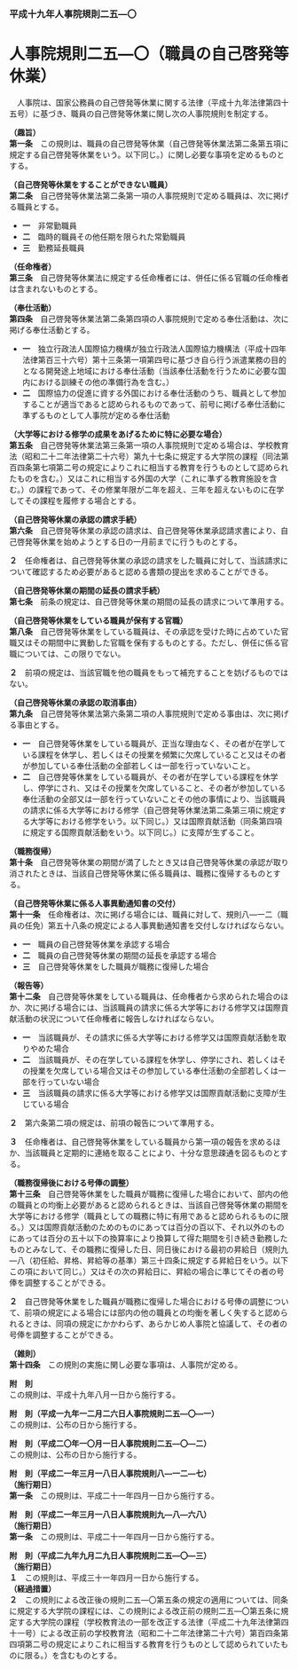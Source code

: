 ### 平成十九年人事院規則二五―〇  
# 人事院規則二五―〇（職員の自己啓発等休業）  
　人事院は、国家公務員の自己啓発等休業に関する法律（平成十九年法律第四十五号）に基づき、職員の自己啓発等休業に関し次の人事院規則を制定する。  
  
**（趣旨）**  
**第一条**　この規則は、職員の自己啓発等休業（自己啓発等休業法第二条第五項に規定する自己啓発等休業をいう。以下同じ。）に関し必要な事項を定めるものとする。  
  
**（自己啓発等休業をすることができない職員）**  
**第二条**　自己啓発等休業法第二条第一項の人事院規則で定める職員は、次に掲げる職員とする。  
* **一**　非常勤職員  
* **二**　臨時的職員その他任期を限られた常勤職員  
* **三**　勤務延長職員  
  
**（任命権者）**  
**第三条**　自己啓発等休業法に規定する任命権者には、併任に係る官職の任命権者は含まれないものとする。  
  
**（奉仕活動）**  
**第四条**　自己啓発等休業法第二条第四項の人事院規則で定める奉仕活動は、次に掲げる奉仕活動とする。  
* **一**　独立行政法人国際協力機構が独立行政法人国際協力機構法（平成十四年法律第百三十六号）第十三条第一項第四号に基づき自ら行う派遣業務の目的となる開発途上地域における奉仕活動（当該奉仕活動を行うために必要な国内における訓練その他の準備行為を含む。）  
* **二**　国際協力の促進に資する外国における奉仕活動のうち、職員として参加することが適当であると認められるものであって、前号に掲げる奉仕活動に準ずるものとして人事院が定める奉仕活動  
  
**（大学等における修学の成果をあげるために特に必要な場合）**  
**第五条**　自己啓発等休業法第三条第一項の人事院規則で定める場合は、学校教育法（昭和二十二年法律第二十六号）第九十七条に規定する大学院の課程（同法第百四条第七項第二号の規定によりこれに相当する教育を行うものとして認められたものを含む。）又はこれに相当する外国の大学（これに準ずる教育施設を含む。）の課程であって、その修業年限が二年を超え、三年を超えないものに在学してその課程を履修する場合とする。  
  
**（自己啓発等休業の承認の請求手続）**  
**第六条**　自己啓発等休業の承認の請求は、自己啓発等休業承認請求書により、自己啓発等休業を始めようとする日の一月前までに行うものとする。  
  
**２**　任命権者は、自己啓発等休業の承認の請求をした職員に対して、当該請求について確認するため必要があると認める書類の提出を求めることができる。  
  
**（自己啓発等休業の期間の延長の請求手続）**  
**第七条**　前条の規定は、自己啓発等休業の期間の延長の請求について準用する。  
  
**（自己啓発等休業をしている職員が保有する官職）**  
**第八条**　自己啓発等休業をしている職員は、その承認を受けた時に占めていた官職又はその期間中に異動した官職を保有するものとする。ただし、併任に係る官職については、この限りでない。  
  
**２**　前項の規定は、当該官職を他の職員をもって補充することを妨げるものではない。  
  
**（自己啓発等休業の承認の取消事由）**  
**第九条**　自己啓発等休業法第六条第二項の人事院規則で定める事由は、次に掲げる事由とする。  
* **一**　自己啓発等休業をしている職員が、正当な理由なく、その者が在学している課程を休学し、若しくはその授業を頻繁に欠席していること又はその者が参加している奉仕活動の全部若しくは一部を行っていないこと。  
* **二**　自己啓発等休業をしている職員が、その者が在学している課程を休学し、停学にされ、又はその授業を欠席していること、その者が参加している奉仕活動の全部又は一部を行っていないことその他の事情により、当該職員の請求に係る大学等における修学（自己啓発等休業法第二条第三項に規定する大学等における修学をいう。以下同じ。）又は国際貢献活動（同条第四項に規定する国際貢献活動をいう。以下同じ。）に支障が生ずること。  
  
**（職務復帰）**  
**第十条**　自己啓発等休業の期間が満了したとき又は自己啓発等休業の承認が取り消されたときは、当該自己啓発等休業に係る職員は、職務に復帰するものとする。  
  
**（自己啓発等休業に係る人事異動通知書の交付）**  
**第十一条**　任命権者は、次に掲げる場合には、職員に対して、規則八―一二（職員の任免）第五十八条の規定による人事異動通知書を交付しなければならない。  
* **一**　職員の自己啓発等休業を承認する場合  
* **二**　職員の自己啓発等休業の期間の延長を承認する場合  
* **三**　自己啓発等休業をした職員が職務に復帰した場合  
  
**（報告等）**  
**第十二条**　自己啓発等休業をしている職員は、任命権者から求められた場合のほか、次に掲げる場合には、当該職員の請求に係る大学等における修学又は国際貢献活動の状況について任命権者に報告しなければならない。  
* **一**　当該職員が、その請求に係る大学等における修学又は国際貢献活動を取りやめた場合  
* **二**　当該職員が、その在学している課程を休学し、停学にされ、若しくはその授業を欠席している場合又はその参加している奉仕活動の全部若しくは一部を行っていない場合  
* **三**　当該職員の請求に係る大学等における修学又は国際貢献活動に支障が生じている場合  
  
**２**　第六条第二項の規定は、前項の報告について準用する。  
  
**３**　任命権者は、自己啓発等休業をしている職員から第一項の報告を求めるほか、当該職員と定期的に連絡を取ることにより、十分な意思疎通を図るものとする。  
  
**（職務復帰後における号俸の調整）**  
**第十三条**　自己啓発等休業をした職員が職務に復帰した場合において、部内の他の職員との均衡上必要があると認められるときは、当該自己啓発等休業の期間を大学等における修学（職員としての職務に特に有用であると認められるものに限る。）又は国際貢献活動のためのものにあっては百分の百以下、それ以外のものにあっては百分の五十以下の換算率により換算して得た期間を引き続き勤務したものとみなして、その職務に復帰した日、同日後における最初の昇給日（規則九―八（初任給、昇格、昇給等の基準）第三十四条に規定する昇給日をいう。以下この項において同じ。）又はその次の昇給日に、昇給の場合に準じてその者の号俸を調整することができる。  
  
**２**　自己啓発等休業をした職員が職務に復帰した場合における号俸の調整について、前項の規定による場合には部内の他の職員との均衡を著しく失すると認められるときは、同項の規定にかかわらず、あらかじめ人事院と協議して、その者の号俸を調整することができる。  
  
**（雑則）**  
**第十四条**　この規則の実施に関し必要な事項は、人事院が定める。  
  
**附　則**  
この規則は、平成十九年八月一日から施行する。  
  
**附　則（平成一九年一二月二六日人事院規則二五―〇―一）**  
この規則は、公布の日から施行する。  
  
**附　則（平成二〇年一〇月一日人事院規則二五―〇―二）**  
この規則は、公布の日から施行する。  
  
**附　則（平成二一年三月一八日人事院規則八―一二―七）**  
**（施行期日）**  
**第一条**　この規則は、平成二十一年四月一日から施行する。  
  
**附　則（平成二一年三月一八日人事院規則九―八―六八）**  
**（施行期日）**  
**第一条**　この規則は、平成二十一年四月一日から施行する。  
  
**附　則（平成二九年九月二九日人事院規則二五―〇―三）**  
**（施行期日）**  
**１**　この規則は、平成三十一年四月一日から施行する。  
**（経過措置）**  
**２**　この規則による改正後の規則二五―〇第五条の規定の適用については、同条に規定する大学院の課程には、この規則による改正前の規則二五―〇第五条に規定する大学院の課程（学校教育法の一部を改正する法律（平成二十九年法律第四十一号）による改正前の学校教育法（昭和二十二年法律第二十六号）第百四条第四項第二号の規定によりこれに相当する教育を行うものとして認められていたものに限る。）を含むものとする。  
  
